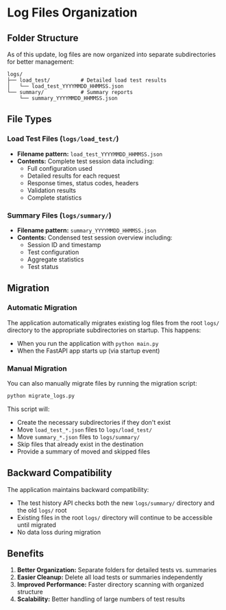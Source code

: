 # Log Files Organization

## Folder Structure

As of this update, log files are now organized into separate subdirectories for better management:

```
logs/
├── load_test/          # Detailed load test results
│   └── load_test_YYYYMMDD_HHMMSS.json
└── summary/            # Summary reports
    └── summary_YYYYMMDD_HHMMSS.json
```

## File Types

### Load Test Files (`logs/load_test/`)
- **Filename pattern:** `load_test_YYYYMMDD_HHMMSS.json`
- **Contents:** Complete test session data including:
  - Full configuration used
  - Detailed results for each request
  - Response times, status codes, headers
  - Validation results
  - Complete statistics

### Summary Files (`logs/summary/`)
- **Filename pattern:** `summary_YYYYMMDD_HHMMSS.json`
- **Contents:** Condensed test session overview including:
  - Session ID and timestamp
  - Test configuration
  - Aggregate statistics
  - Test status

## Migration

### Automatic Migration
The application automatically migrates existing log files from the root `logs/` directory to the appropriate subdirectories on startup. This happens:
- When you run the application with `python main.py`
- When the FastAPI app starts up (via startup event)

### Manual Migration
You can also manually migrate files by running the migration script:

```bash
python migrate_logs.py
```

This script will:
- Create the necessary subdirectories if they don't exist
- Move `load_test_*.json` files to `logs/load_test/`
- Move `summary_*.json` files to `logs/summary/`
- Skip files that already exist in the destination
- Provide a summary of moved and skipped files

## Backward Compatibility

The application maintains backward compatibility:
- The test history API checks both the new `logs/summary/` directory and the old `logs/` root
- Existing files in the root `logs/` directory will continue to be accessible until migrated
- No data loss during migration

## Benefits

1. **Better Organization:** Separate folders for detailed tests vs. summaries
2. **Easier Cleanup:** Delete all load tests or summaries independently
3. **Improved Performance:** Faster directory scanning with organized structure
4. **Scalability:** Better handling of large numbers of test results

